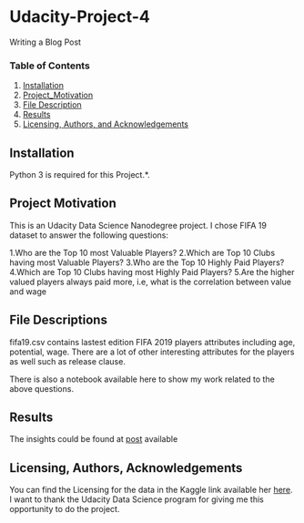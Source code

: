 # Udacity-Project-4
Writing a Blog Post
### Table of Contents

1. [Installation](#installation)
2. [Project_Motivation](#motivation)
3. [File Description](#files)
4. [Results](#results)
5. [Licensing, Authors, and Acknowledgements](#licensing)

## Installation <a name="installation"></a>

Python 3 is required for this Project.*.

## Project Motivation<a name="motivation"></a>

This is an Udacity Data Science Nanodegree project. I chose FIFA 19 dataset to answer the following questions:

1.Who are the Top 10 most Valuable Players?
2.Which are Top 10 Clubs having most Valuable Players?
3.Who are the Top 10 Highly Paid Players?
4.Which are Top 10 Clubs having most Highly Paid Players?
5.Are the higher valued players always paid more, i.e, what is the correlation between value and wage


## File Descriptions <a name="files"></a>

fifa19.csv contains lastest edition FIFA 2019 players attributes including age, potential, wage. There are a lot of other interesting attributes for the players as well such as release clause.

There is also a notebook available here to show my work related to the above questions.



## Results<a name="results"></a>

The insights could be found at [post](https://https://medium.com/@soutirchakraborty/fifa-19-descriptive-analysis-8ff63e4ae826) available



## Licensing, Authors, Acknowledgements<a name="licensing"></a>

You can find the Licensing for the data in the Kaggle link available her [here](https://www.kaggle.com/karangadiya/fifa19).
I want to thank the Udacity Data Science program for giving me this opportunity to do the project.
